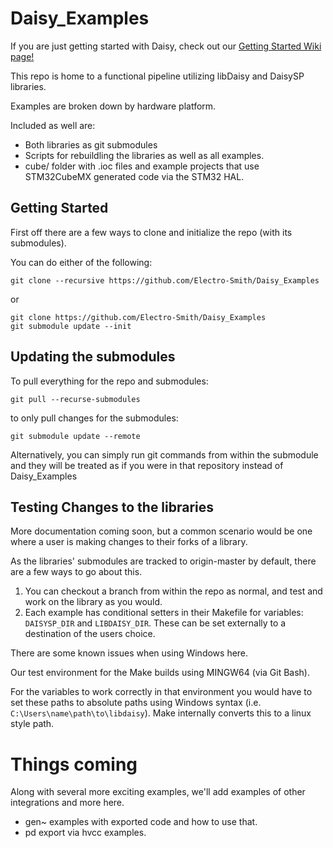 # Daisy_Examples

If you are just getting started with Daisy, check out our [Getting Started Wiki page!](https://github.com/electro-smith/DaisyWiki/wiki/1.-Getting-Started)

This repo is home to a functional pipeline utilizing libDaisy and DaisySP libraries.

Examples are broken down by hardware platform.

Included as well are:
- Both libraries as git submodules
- Scripts for rebuildling the libraries as well as all examples.
- cube/ folder with .ioc files and example projects that use STM32CubeMX generated code via the STM32 HAL.

## Getting Started

First off there are a few ways to clone and initialize the repo (with its submodules).

You can do either of the following:

```
git clone --recursive https://github.com/Electro-Smith/Daisy_Examples
```

or 

```
git clone https://github.com/Electro-Smith/Daisy_Examples
git submodule update --init
```

## Updating the submodules

To pull everything for the repo and submodules:

```
git pull --recurse-submodules
```

to only pull changes for the submodules:

```
git submodule update --remote
```

Alternatively, you can simply run git commands from within the submodule and they will be treated as if you were in that repository instead of Daisy_Examples

## Testing Changes to the libraries

More documentation coming soon, but a common scenario would be one where a user is making changes to their forks of a library.

As the libraries' submodules are tracked to origin-master by default, there are a few ways to go about this.

1. You can checkout a branch from within the repo as normal, and test and work on the library as you would.
2. Each example has conditional setters in their Makefile for variables: `DAISYSP_DIR` and `LIBDAISY_DIR`. These can be set externally to a destination of the users choice.

There are some known issues when using Windows here. 

Our test environment for the Make builds using MINGW64 (via Git Bash). 

For the variables to work correctly in that environment you would have to set these paths to absolute paths using Windows syntax (i.e. `C:\Users\name\path\to\libdaisy`). Make internally converts this to a linux style path.








# Things coming

Along with several more exciting examples, we'll add examples of other integrations and more here.

- gen~ examples with exported code and how to use that.
- pd export via hvcc examples.


